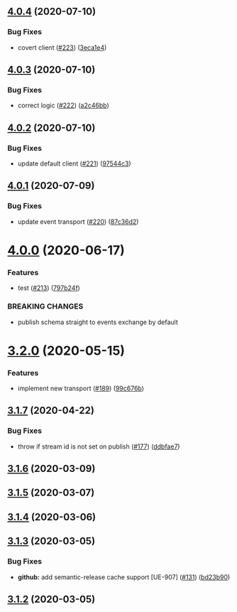 ## [4.0.4](https://github.com/pagerinc/event-sourcerer-client/compare/v4.0.3...v4.0.4) (2020-07-10)


### Bug Fixes

* covert client ([#223](https://github.com/pagerinc/event-sourcerer-client/issues/223)) ([3eca1e4](https://github.com/pagerinc/event-sourcerer-client/commit/3eca1e447930f59d77196fc0210d707a70c47398))

## [4.0.3](https://github.com/pagerinc/event-sourcerer-client/compare/v4.0.2...v4.0.3) (2020-07-10)


### Bug Fixes

* correct logic ([#222](https://github.com/pagerinc/event-sourcerer-client/issues/222)) ([a2c46bb](https://github.com/pagerinc/event-sourcerer-client/commit/a2c46bbe3190a3875fcc410e6e3117647141bf8b))

## [4.0.2](https://github.com/pagerinc/event-sourcerer-client/compare/v4.0.1...v4.0.2) (2020-07-10)


### Bug Fixes

* update default client ([#221](https://github.com/pagerinc/event-sourcerer-client/issues/221)) ([97544c3](https://github.com/pagerinc/event-sourcerer-client/commit/97544c39f8c634e037ba8f352d4210275583847b))

## [4.0.1](https://github.com/pagerinc/event-sourcerer-client/compare/v4.0.0...v4.0.1) (2020-07-09)


### Bug Fixes

* update event transport ([#220](https://github.com/pagerinc/event-sourcerer-client/issues/220)) ([87c36d2](https://github.com/pagerinc/event-sourcerer-client/commit/87c36d2faed17e9576323f32334ebefdfb3bfee3))

# [4.0.0](https://github.com/pagerinc/event-sourcerer-client/compare/v3.2.0...v4.0.0) (2020-06-17)


### Features

* test ([#213](https://github.com/pagerinc/event-sourcerer-client/issues/213)) ([797b24f](https://github.com/pagerinc/event-sourcerer-client/commit/797b24ffea16f93e482d062aed48fc4398354803))


### BREAKING CHANGES

* publish schema straight to events exchange by default

# [3.2.0](https://github.com/pagerinc/event-sourcerer-client/compare/v3.1.7...v3.2.0) (2020-05-15)


### Features

* implement new transport ([#189](https://github.com/pagerinc/event-sourcerer-client/issues/189)) ([99c676b](https://github.com/pagerinc/event-sourcerer-client/commit/99c676b750c1a58a6adaa1ef8fb0698bb92c43d9))

## [3.1.7](https://github.com/pagerinc/event-sourcerer-client/compare/v3.1.6...v3.1.7) (2020-04-22)


### Bug Fixes

* throw if stream id is not set on publish ([#177](https://github.com/pagerinc/event-sourcerer-client/issues/177)) ([ddbfae7](https://github.com/pagerinc/event-sourcerer-client/commit/ddbfae7c5316846f20f25895e3ddd3177b350824))

## [3.1.6](https://github.com/pagerinc/event-sourcerer-client/compare/v3.1.5...v3.1.6) (2020-03-09)

## [3.1.5](https://github.com/pagerinc/event-sourcerer-client/compare/v3.1.4...v3.1.5) (2020-03-07)

## [3.1.4](https://github.com/pagerinc/event-sourcerer-client/compare/v3.1.3...v3.1.4) (2020-03-06)

## [3.1.3](https://github.com/pagerinc/event-sourcerer-client/compare/v3.1.2...v3.1.3) (2020-03-05)


### Bug Fixes

* **github:** add semantic-release cache support [UE-907] ([#131](https://github.com/pagerinc/event-sourcerer-client/issues/131)) ([bd23b90](https://github.com/pagerinc/event-sourcerer-client/commit/bd23b90b149e9c244b28845ec4491eadebcc29cc))

## [3.1.2](https://github.com/pagerinc/event-sourcerer-client/compare/v3.1.1...v3.1.2) (2020-03-05)
